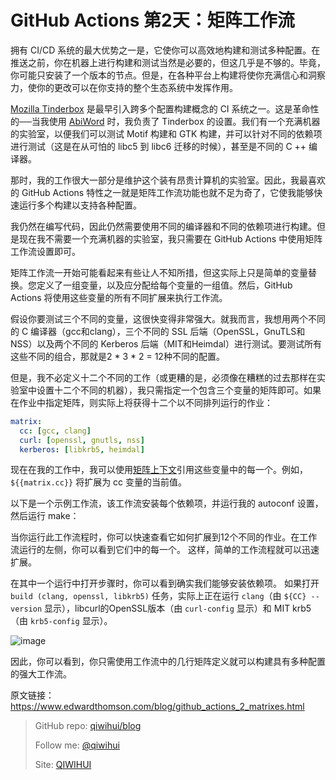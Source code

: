 # GitHub Actions 第2天：矩阵工作流

拥有 CI/CD 系统的最大优势之一是，它使你可以高效地构建和测试多种配置。在推送之前，你在机器上进行构建和测试当然是必要的，但这几乎是不够的。毕竟，你可能只安装了一个版本的节点。但是，在各种平台上构建将使你充满信心和洞察力，使你的更改可以在你支持的整个生态系统中发挥作用。

<!--more-->

[Mozilla Tinderbox](https://www.jwz.org/blog/2011/08/weaponized-tinderbox/) 是最早引入跨多个配置构建概念的 CI 系统之一。这是革命性的──当我使用 [AbiWord](https://www.abisource.com/) 时，我负责了 Tinderbox 的设置。我们有一个充满机器的实验室，以便我们可以测试 Motif 构建和 GTK 构建，并可以针对不同的依赖项进行测试（这是在从可怕的 libc5 到 libc6 迁移的时候），甚至是不同的 C ++ 编译器。

那时，我的工作很大一部分是维护这个装有昂贵计算机的实验室。因此，我最喜欢的 GitHub Actions 特性之一就是矩阵工作流功能也就不足为奇了，它使我能够快速运行多个构建以支持各种配置。

我仍然在编写代码，因此仍然需要使用不同的编译器和不同的依赖项进行构建。但是现在我不需要一个充满机器的实验室，我只需要在 GitHub Actions 中使用矩阵工作流设置即可。

矩阵工作流一开始可能看起来有些让人不知所措，但这实际上只是简单的变量替换。您定义了一组变量，以及应分配给每个变量的一组值。然后，GitHub Actions 将使用这些变量的所有不同扩展来执行工作流。

假设你要测试三个不同的变量，这很快变得非常强大。就我而言，我想用两个不同的 C 编译器（gcc和clang），三个不同的 SSL 后端（OpenSSL，GnuTLS和NSS）以及两个不同的 Kerberos 后端（MIT和Heimdal）进行测试。要测试所有这些不同的组合，那就是2 * 3 * 2 = 12种不同的配置。

但是，我不必定义十二个不同的工作（或更糟的是，必须像在糟糕的过去那样在实验室中设置十二个不同的机器），我只需指定一个包含三个变量的矩阵即可。如果在作业中指定矩阵，则实际上将获得十二个以不同排列运行的作业：

```yml
matrix:
  cc: [gcc, clang]
  curl: [openssl, gnutls, nss]
  kerberos: [libkrb5, heimdal]
```

现在在我的工作中，我可以使用[矩阵上下文](https://help.github.com/en/actions/automating-your-workflow-with-github-actions/contexts-and-expression-syntax-for-github-actions)引用这些变量中的每一个。例如，`${{matrix.cc}}` 将扩展为 cc 变量的当前值。

以下是一个示例工作流，该工作流安装每个依赖项，并运行我的 autoconf 设置，然后运行 make：

<script src="https://gist.github.com/ethomson/5570201b04670fb90c1b0450db19e01a.js"></script>

当你运行此工作流程时，你可以快速查看它如何扩展到12个不同的作业。在工作流运行的左侧，你可以看到它们中的每一个。 这样，简单的工作流程就可以迅速扩展。

在其中一个运行中打开步骤时，你可以看到确实我们能够安装依赖项。 如果打开 `build (clang, openssl, libkrb5)` 任务，实际上正在运行 `clang`（由 `${CC} --version` 显示），libcurl的OpenSSL版本（由 `curl-config` 显示）和 MIT krb5（由 `krb5-config` 显示）。

![image](https://user-images.githubusercontent.com/3297411/77169169-07952200-6af4-11ea-8770-f381ddfaa7eb.png)

因此，你可以看到，你只需使用工作流中的几行矩阵定义就可以构建具有多种配置的强大工作流。

原文链接：https://www.edwardthomson.com/blog/github_actions_2_matrixes.html


> GitHub repo: [qiwihui/blog](https://github.com/qiwihui/blog)
>
> Follow me: [@qiwihui](https://github.com/qiwihui)
>
> Site: [QIWIHUI](https://qiwihui.com)

